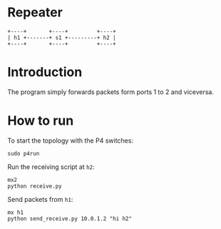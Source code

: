# Repeater

```
+----+       +----+         +----+
| h1 +-------+ s1 +---------+ h2 |
+----+       +----+         +----+
```

# Introduction

The program simply forwards packets form ports 1 to 2 and viceversa.

# How to run

To start the topology with the P4 switches:

```
sudo p4run
```

Run the receiving script at `h2`:

```
mx2
python receive.py
```

Send packets from `h1`:

```
mx h1
python send_receive.py 10.0.1.2 "hi h2"
```